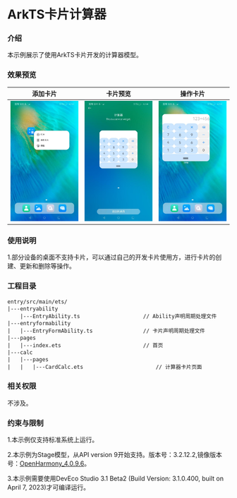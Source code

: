 # ArkTS卡片计算器

### 介绍

本示例展示了使用ArkTS卡片开发的计算器模型。

### 效果预览

| 添加卡片                                         | 卡片预览                                                 | 操作卡片                                         |
| ------------------------------------------------ | -------------------------------------------------------- | ------------------------------------------------ |
| ![CalculatorAdd](screenshots/CalculatorAdd.jpeg) | ![CalculatorPreview](screenshots/CalculatorPreview.jpeg) | ![CalculatorUse](screenshots/CalculatorUse.jpeg) |

### 使用说明

1.部分设备的桌面不支持卡片，可以通过自己的开发卡片使用方，进行卡片的创建、更新和删除等操作。

### 工程目录

```
entry/src/main/ets/
|---entryability
    |---EntryAbility.ts                    // Ability声明周期处理文件
|---entryformability
|   |---EntryFormAbility.ts                // 卡片声明周期处理文件
|---pages
|   |---index.ets                          // 首页
|---calc
|   |---pages
|   |   |---CardCalc.ets                       // 计算器卡片页面
```

### 相关权限

不涉及。

### 约束与限制

1.本示例仅支持标准系统上运行。

2.本示例为Stage模型，从API version 9开始支持。版本号：3.2.12.2,镜像版本号：[OpenHarmony_4.0.9.6](http://download.ci.openharmony.cn/version/Master_Version/OpenHarmony_4.0.9.6/20230801_204236/version-Master_Version-OpenHarmony_4.0.9.6-20230801_204236-dayu200_4.0-beta2_img.tar.gz)。

3.本示例需要使用DevEco Studio 3.1 Beta2 (Build Version: 3.1.0.400, built on April 7, 2023)才可编译运行。